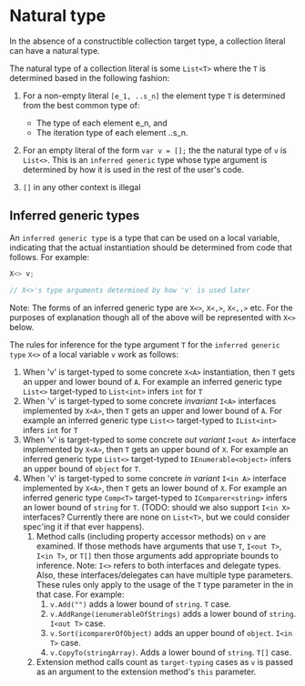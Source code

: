 # Natural type

In the absence of a constructible collection target type, a collection literal can have a natural type.

The natural type of a collection literal is some `List<T>` where the `T` is determined based in the following fashion:

1. For a non-empty literal `[e_1, ..s_n]` the element type `T` is determined from the best common type of:

    * The type of each element e_n, and
    * The iteration type of each element ..s_n.

1. For an empty literal of the form `var v = [];` the the natural type of `v` is `List<>`.  This is an `inferred generic` type whose type argument is determined by how it is used in the rest of the user's code.

1. `[]` in any other context is illegal

## Inferred generic types

An `inferred generic type` is a type that can be used on a local variable, indicating that the actual instantiation should be determined from code that follows.  For example:

```c#
X<> v;

// X<>'s type arguments determined by how 'v' is used later
```

Note: The forms of an inferred generic type are `X<>`, `X<,>`, `X<,,>` etc. For the purposes of explanation though all of the above will be represented with `X<>` below.

The rules for inference for the type argument `T` for the `inferred generic type` `X<>` of a local variable `v` work as follows:

1. When 'v' is target-typed to some concrete `X<A>` instantiation, then `T` gets an upper and lower bound of `A`.  For example an inferred generic type `List<>` target-typed to `List<int>` infers `int` for `T`
1. When 'v' is target-typed to some concrete *invariant* `I<A>` interfaces implemented by `X<A>`, then `T` gets an upper and lower bound of `A`. For example an inferred generic type `List<>` target-typed to `IList<int>` infers `int` for `T`
1. When 'v' is target-typed to some concrete *out variant* `I<out A>` interface implemented by `X<A>`, then `T` gets an upper bound of `X`. For example an inferred generic type `List<>` target-typed to `IEnumerable<object>` infers an upper bound of `object` for `T`.
1. When 'v' is target-typed to some concrete *in variant* `I<in A>` interface implemented by `X<A>`, then `T` gets an lower bound of `X`. For example an inferred generic type `Comp<T>` target-typed to `IComparer<string>` infers an lower bound of `string` for `T`.
 (TODO: should we also support `I<in X>` interfaces?  Currently there are none on `List<T>`, but we could consider spec'ing it if that ever happens).
    1. Method calls (including property accessor methods) on `v` are examined. If those methods have arguments that use `T`, `I<out T>`, `I<in T>`, or `T[]` then those arguments add appropriate bounds to inference.  Note: `I<>` refers to both interfaces and delegate types. Also, these interfaces/delegates can have multiple type parameters.  These rules only apply to the usage of the `T` type parameter in the in that case.   For example:
        1. `v.Add("")` adds a lower bound of `string`.  `T` case.
        1. `v.AddRange(ienumerableOfStrings)` adds a lower bound of `string`. `I<out T>` case.
        1. `v.Sort(icomparerOfObject)` adds an upper bound of `object`. `I<in T>` case.
        1. `v.CopyTo(stringArray)`.  Adds a lower bound of `string`. `T[]` case.
    1. Extension method calls count as `target-typing` cases as `v` is passed as an argument to the extension method's `this` parameter. 